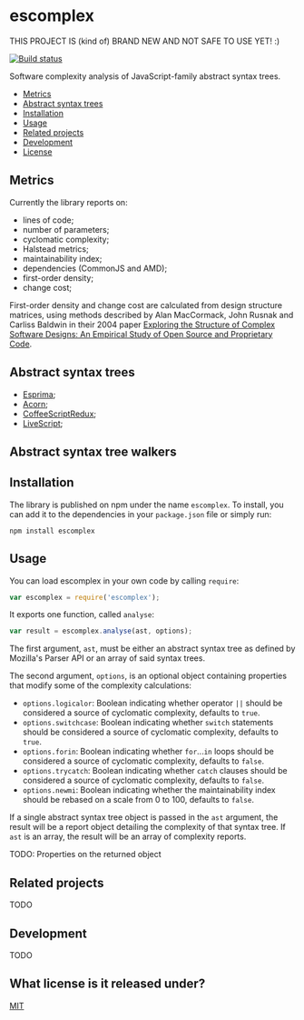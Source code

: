 # escomplex

THIS PROJECT IS (kind of) BRAND NEW AND NOT SAFE TO USE YET! :)

[![Build status][ci-image]][ci-status]

Software complexity analysis
of JavaScript-family abstract syntax trees.

* [Metrics](#metrics)
* [Abstract syntax trees](#abstract-syntax-trees)
* [Installation](#installation)
* [Usage](#usage)
* [Related projects](#related-projects)
* [Development](#development)
* [License](#license)

## Metrics

Currently the library reports on:

* lines of code;
* number of parameters;
* cyclomatic complexity;
* Halstead metrics;
* maintainability index;
* dependencies (CommonJS and AMD);
* first-order density;
* change cost;

First-order density
and change cost
are calculated from
design structure matrices,
using methods described by
Alan MacCormack,
John Rusnak and
Carliss Baldwin
in their 2004 paper
[Exploring the Structure of Complex Software Designs: An Empirical Study of Open Source and Proprietary Code][dsm].

## Abstract syntax trees

* [Esprima][esprima];
* [Acorn][acorn];
* [CoffeeScriptRedux][coffee];
* [LiveScript][live];

## Abstract syntax tree walkers

## Installation

The library is published on npm
under the name `escomplex`.
To install,
you can add it to the dependencies
in your `package.json` file
or simply run:

```
npm install escomplex
```

## Usage

You can load escomplex
in your own code
by calling `require`:

```javascript
var escomplex = require('escomplex');
```

It exports one function,
called `analyse`:

```javascript
var result = escomplex.analyse(ast, options);
```

The first argument, `ast`,
must be either
an abstract syntax tree
as defined by Mozilla's Parser API
or an array of said syntax trees.

The second argument, `options`,
is an optional object
containing properties that modify some of the complexity calculations:

* `options.logicalor`:
  Boolean indicating whether operator `||`
  should be considered a source of cyclomatic complexity,
  defaults to `true`.
* `options.switchcase`:
  Boolean indicating whether `switch` statements
  should be considered a source of cyclomatic complexity,
  defaults to `true`.
* `options.forin`:
  Boolean indicating whether `for`...`in` loops
  should be considered a source of cyclomatic complexity,
  defaults to `false`.
* `options.trycatch`:
  Boolean indicating whether `catch` clauses
  should be considered a source of cyclomatic complexity,
  defaults to `false`.
* `options.newmi`:
  Boolean indicating whether the maintainability
  index should be rebased on a scale from 0 to 100,
  defaults to `false`.

If a single abstract syntax tree object
is passed in the `ast` argument,
the result will be a report object
detailing the complexity of that syntax tree.
If `ast` is an array,
the result will be an array of complexity reports.

TODO: Properties on the returned object

## Related projects

TODO

## Development

TODO

## What license is it released under?

[MIT][license]

[ci-image]: https://secure.travis-ci.org/philbooth/escomplex.png?branch=master
[ci-status]: http://travis-ci.org/#!/philbooth/escomplex
[dsm]: http://www.people.hbs.edu/cbaldwin/DR2/MRBDesignStructure17thSep1.pdf
[api]: https://developer.mozilla.org/en-US/docs/SpiderMonkey/Parser_API
[esprima]: http://esprima.org/
[acorn]: http://marijnhaverbeke.nl/acorn
[coffee]: https://github.com/michaelficarra/CoffeeScriptRedux
[live]: https://github.com/gkz/LiveScript
[license]: https://github.com/philbooth/escomplex/blob/master/COPYING
[msvariant]: http://blogs.msdn.com/b/codeanalysis/archive/2007/11/20/maintainability-index-range-and-meaning.aspx
[jarrod]: http://jarrodoverson.com/blog/about
[plato]: https://github.com/jsoverson/plato
[grunt-complexity]: https://github.com/vigetlabs/grunt-complexity
[bob]: https://github.com/cliffano/bob
[cardio]: https://github.com/auchenberg/cardio
[brackets-crjs]: https://github.com/sahlas/brackets-crjs
[node]: http://nodejs.org/
[npm]: https://npmjs.org/
[jshint]: https://github.com/jshint/node-jshint
[mocha]: http://visionmedia.github.com/mocha
[chai]: http://chaijs.com/

